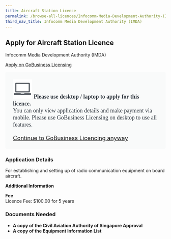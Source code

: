 ```yaml
---
title: Aircraft Station Licence
permalink: /browse-all-licences/Infocomm-Media-Development-Authority-(IMDA)/Aircraft-Station-Licence
third_nav_title: Infocomm Media Development Authority (IMDA)
---
```


## Apply for Aircraft Station Licence

Infocomm Media Development Authority (IMDA)

<a class="btn" id = "desktopNotice" href="https://licence1.business.gov.sg/feportal/web/frontier/eAdvisor?redirection=true&selectedLicenceIds=10011" target="_blank" rel="noopener">Apply on GoBusiness Licensing</a>
<div id = "mobileNotice" style="background: #F9FAFA; border-radius: 5px; width: auto; height: auto; padding: 24px 24px; font-size: 18px; color: #313840;">
<img src="/images/laptop.svg" alt="" style="height: 60px; width: 60px; margin-left: 0px;">
<span style="font-weight: bold; font-family: hknova-bold; font-size: 18px; ">Please use desktop / laptop to apply for this licence.</span><br>
<span style="font-family: hknova-regular;">You can only view application details and make payment via mobile. Please use GoBusiness Licensing on desktop to use all features.</span><br><br>
<a id="mobileNotice" href="https://licence1.business.gov.sg/feportal/web/frontier/eAdvisor?redirection=true&selectedLicenceIds=10011" target="_blank" rel="noopener">Continue to GoBusiness Licencing anyway</a>
</div>

<H3>Application Details</H3>

<p>For establishing and setting up of radio communication equipment on board aircraft.</p>

<strong>Additional Information</strong>

<p><strong>Fee</strong><br />Licence Fee: $100.00 for 5 years</p>

<H3>Documents Needed</H3>

<ul>
 <li><strong>A copy of the Civil Aviation Authority of Singapore Approval</strong></li>
 <li><strong>A copy of the Equipment Information List</strong></li>
 </ul>

